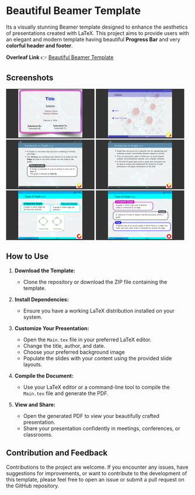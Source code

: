 # Beautiful Beamer Template

Its a visually stunning Beamer template designed to enhance the aesthetics of presentations created with LaTeX. This project aims to provide users with an elegant and modern template having beautiful **Progress Bar** and very **colorful header and footer**.

**Overleaf Link** 👉 [Beautiful Beamer Template](https://www.overleaf.com/latex/templates/beautiful-beamer-template/dbmqbpypypyt)

## Screenshots

<div style = "display = "flex" flex-direction = "column"">
<img src = "\Screenshots\Screenshot (83).png" width ="48%"  alt = "Screenshots">
<img src = "\Screenshots\Screenshot (84).png" width ="48%" alt = "Screenshots">
<img src = "\Screenshots\Screenshot (85).png" width ="48%" alt = "Screenshots">
<img src = "\Screenshots\Screenshot (86).png" width ="48%" alt = "Screenshots">
<img src = "\Screenshots\Screenshot (87).png" width ="48%" alt = "Screenshots">
<img src = "\Screenshots\Screenshot (88).png" width ="48%" alt = "Screenshots">
</div>


## How to Use

1. **Download the Template:**
   - Clone the repository or download the ZIP file containing the template.

2. **Install Dependencies:**
   - Ensure you have a working LaTeX distribution installed on your system.

3. **Customize Your Presentation:**
   - Open the `Main.tex` file in your preferred LaTeX editor.
   - Change the title, author, and date.
   - Choose your preferred background image
   - Populate the slides with your content using the provided slide layouts.

4. **Compile the Document:**
   - Use your LaTeX editor or a command-line tool to compile the `Main.tex` file and generate the PDF.

5. **View and Share:**
   - Open the generated PDF to view your beautifully crafted presentation.
   - Share your presentation confidently in meetings, conferences, or classrooms.

## Contribution and Feedback

Contributions to the project are welcome. If you encounter any issues, have suggestions for improvements, or want to contribute to the development of this template, please feel free to open an issue or submit a pull request on the GitHub repository.

